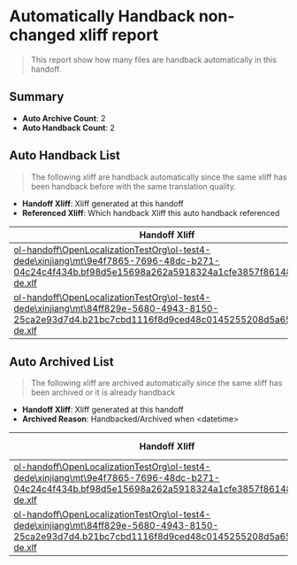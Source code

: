 # Automatically Handback non-changed xliff report
> This report show how many files are handback automatically in this handoff.

## Summary
* **Auto Archive Count**: 2
* **Auto Handback Count**: 2

## Auto Handback List
> The following xliff are handback automatically since the same xliff has been handback before with the same translation quality.

* **Handoff Xliff**: Xliff generated at this handoff
* **Referenced Xliff**: Which handback Xliff this auto handback referenced

| Handoff Xliff | Referenced Xliff | 
| --- | --- | 
| [ol-handoff\OpenLocalizationTestOrg\ol-test4-dede\xinjiang\mt\9e4f7865-7696-48dc-b271-04c24c4f434b.bf98d5e15698a262a5918324a1cfe3857f86148f.de-de.xlf](https://github.com/OpenLocalizationTestOrg/ol-test4-handoff/blob/5177ca7ec0dbc10f99be61ad6fd3a718d5121f0a/ol-handoff/OpenLocalizationTestOrg/ol-test4-dede/xinjiang/mt/9e4f7865-7696-48dc-b271-04c24c4f434b.bf98d5e15698a262a5918324a1cfe3857f86148f.de-de.xlf) | [ol-handback\OpenLocalizationTestOrg\ol-test4-dede\xinjiang\mt\9e4f7865-7696-48dc-b271-04c24c4f434b.bf98d5e15698a262a5918324a1cfe3857f86148f.de-de.xlf](https://github.com/OpenLocalizationTestOrg/ol-test4-handback/blob/26ec29929c57628bf49fd063f72b0ae53484ba44/ol-handback/OpenLocalizationTestOrg/ol-test4-dede/xinjiang/mt/9e4f7865-7696-48dc-b271-04c24c4f434b.bf98d5e15698a262a5918324a1cfe3857f86148f.de-de.xlf) | 
| [ol-handoff\OpenLocalizationTestOrg\ol-test4-dede\xinjiang\mt\84ff829e-5680-4943-8150-25ca2e93d7d4.b21bc7cbd1116f8d9ced48c0145255208d5a65ba.de-de.xlf](https://github.com/OpenLocalizationTestOrg/ol-test4-handoff/blob/5177ca7ec0dbc10f99be61ad6fd3a718d5121f0a/ol-handoff/OpenLocalizationTestOrg/ol-test4-dede/xinjiang/mt/84ff829e-5680-4943-8150-25ca2e93d7d4.b21bc7cbd1116f8d9ced48c0145255208d5a65ba.de-de.xlf) | [ol-handback\OpenLocalizationTestOrg\ol-test4-dede\xinjiang\mt\84ff829e-5680-4943-8150-25ca2e93d7d4.b21bc7cbd1116f8d9ced48c0145255208d5a65ba.de-de.xlf](https://github.com/OpenLocalizationTestOrg/ol-test4-handback/blob/26ec29929c57628bf49fd063f72b0ae53484ba44/ol-handback/OpenLocalizationTestOrg/ol-test4-dede/xinjiang/mt/84ff829e-5680-4943-8150-25ca2e93d7d4.b21bc7cbd1116f8d9ced48c0145255208d5a65ba.de-de.xlf) | 

## Auto Archived List
> The following xliff are archived automatically since the same xliff has been archived or it is already handback

* **Handoff Xliff**: Xliff generated at this handoff
* **Archived Reason**: Handbacked/Archived when &lt;datetime&gt;

| Handoff Xliff | Archived Reason | 
| --- | --- | 
| [ol-handoff\OpenLocalizationTestOrg\ol-test4-dede\xinjiang\mt\9e4f7865-7696-48dc-b271-04c24c4f434b.bf98d5e15698a262a5918324a1cfe3857f86148f.de-de.xlf](https://github.com/OpenLocalizationTestOrg/ol-test4-handoff/blob/5177ca7ec0dbc10f99be61ad6fd3a718d5121f0a/ol-handoff/OpenLocalizationTestOrg/ol-test4-dede/xinjiang/mt/9e4f7865-7696-48dc-b271-04c24c4f434b.bf98d5e15698a262a5918324a1cfe3857f86148f.de-de.xlf) | Handbacked | 
| [ol-handoff\OpenLocalizationTestOrg\ol-test4-dede\xinjiang\mt\84ff829e-5680-4943-8150-25ca2e93d7d4.b21bc7cbd1116f8d9ced48c0145255208d5a65ba.de-de.xlf](https://github.com/OpenLocalizationTestOrg/ol-test4-handoff/blob/5177ca7ec0dbc10f99be61ad6fd3a718d5121f0a/ol-handoff/OpenLocalizationTestOrg/ol-test4-dede/xinjiang/mt/84ff829e-5680-4943-8150-25ca2e93d7d4.b21bc7cbd1116f8d9ced48c0145255208d5a65ba.de-de.xlf) | Handbacked | 

